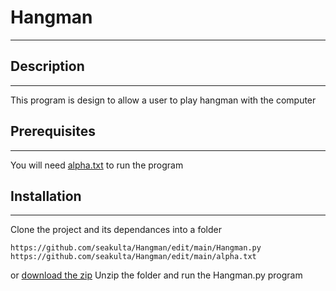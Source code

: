 # Hangman
---

## Description
---
This program is design to allow a user to play hangman with the computer

## Prerequisites 
---
You will need [alpha.txt] to run the program


## Installation
---
Clone the project and its dependances into a folder
```
https://github.com/seakulta/Hangman/edit/main/Hangman.py
https://github.com/seakulta/Hangman/edit/main/alpha.txt
```
or [download the zip]
Unzip the folder and run the Hangman.py program

[alpha.txt]: https://github.com/seakulta/Hangman/blob/main/alpha.txt
[download the zip]: https://github.com/seakulta/Hangman/archive/refs/heads/main.zip

